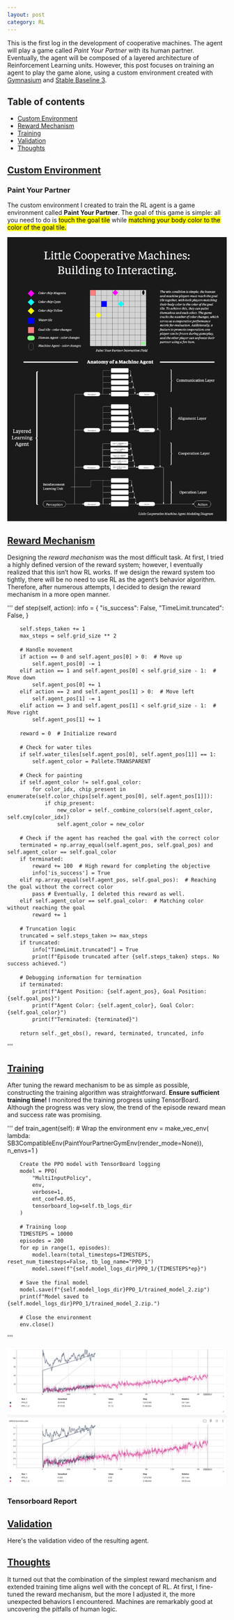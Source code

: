 ```yaml
---
layout: post
category: RL
---
```


This is the first log in the development of cooperative machines. The agent will play a game called *Paint Your Partner* with its human partner. Eventually, the agent will be composed of a layered architecture of Reinforcement Learning units. However, this post focuses on training an agent to play the game alone, using a custom environment created with [Gymnasium](https://gymnasium.farama.org/) and [Stable Baseline 3](https://stable-baselines3.readthedocs.io/en/master/index.html).

## Table of contents

- [Custom Environment](#custom-environment)
- [Reward Mechanism](#reward-mechanism)
- [Training](#training)
- [Validation](#policy)
- [Thoughts](#thoughts)

## [Custom Environment](#custom-environment)

### Paint Your Partner

The custom environment I created to train the RL agent is a game environment called **Paint Your Partner**. The goal of this game is simple: all you need to do is <mark>touch the goal tile</mark> while <mark>matching your body color to the color of the goal tile.</mark>

![pyp-game](https://raw.githubusercontent.com/nik-pitts/machinelearning601/master/_images/2025-01-19-pyp-game.jpg)

## [Reward Mechanism](#reward-mechanism)

Designing the *reward mechanism* was the most difficult task. At first, I tried a highly defined version of the reward system; however, I eventually realized that this isn’t how RL works. If we design the reward system too tightly, there will be no need to use RL as the agent’s behavior algorithm. Therefore, after numerous attempts, I decided to design the reward mechanism in a more open manner.

'''
    def step(self, action):
        info = {
            "is_success": False,
            "TimeLimit.truncated": False,
        }
		
        self.steps_taken += 1
        max_steps = self.grid_size ** 2

        # Handle movement
        if action == 0 and self.agent_pos[0] > 0:  # Move up
            self.agent_pos[0] -= 1
        elif action == 1 and self.agent_pos[0] < self.grid_size - 1:  # Move down
            self.agent_pos[0] += 1
        elif action == 2 and self.agent_pos[1] > 0:  # Move left
            self.agent_pos[1] -= 1
        elif action == 3 and self.agent_pos[1] < self.grid_size - 1:  # Move right
            self.agent_pos[1] += 1

        reward = 0  # Initialize reward

        # Check for water tiles
        if self.water_tiles[self.agent_pos[0], self.agent_pos[1]] == 1:
            self.agent_color = Pallete.TRANSPARENT

        # Check for painting
        if self.agent_color != self.goal_color:
            for color_idx, chip_present in enumerate(self.color_chips[self.agent_pos[0], self.agent_pos[1]]):
                if chip_present:
                    new_color = self._combine_colors(self.agent_color, self.cmy[color_idx])
                    self.agent_color = new_color

        # Check if the agent has reached the goal with the correct color
        terminated = np.array_equal(self.agent_pos, self.goal_pos) and self.agent_color == self.goal_color
        if terminated:
            reward += 100  # High reward for completing the objective
            info['is_success'] = True
        elif np.array_equal(self.agent_pos, self.goal_pos):  # Reaching the goal without the correct color
            pass # Eventually, I deleted this reward as well.
        elif self.agent_color == self.goal_color:  # Matching color without reaching the goal
            reward += 1

        # Truncation logic
        truncated = self.steps_taken >= max_steps
        if truncated:
            info["TimeLimit.truncated"] = True
            print(f"Episode truncated after {self.steps_taken} steps. No success achieved.")

        # Debugging information for termination
        if terminated:
            print(f"Agent Position: {self.agent_pos}, Goal Position: {self.goal_pos}")
            print(f"Agent Color: {self.agent_color}, Goal Color: {self.goal_color}")
            print(f"Terminated: {terminated}")

        return self._get_obs(), reward, terminated, truncated, info
'''

## [Training](#training)

After tuning the reward mechanism to be as simple as possible, constructing the training algorithm was straightforward. **Ensure sufficient training time!** I monitored the training progress using TensorBoard. Although the progress was very slow, the trend of the episode reward mean and success rate was promising.

'''
    def train_agent(self):
        # Wrap the environment
        env = make_vec_env(
            lambda: SB3CompatibleEnv(PaintYourPartnerGymEnv(render_mode=None)),
            n_envs=1
        )

        Create the PPO model with TensorBoard logging
        model = PPO(
            "MultiInputPolicy",
            env,
            verbose=1,
            ent_coef=0.05,
            tensorboard_log=self.tb_logs_dir
        )

        # Training loop
        TIMESTEPS = 10000
        episodes = 200
        for ep in range(1, episodes):
            model.learn(total_timesteps=TIMESTEPS, reset_num_timesteps=False, tb_log_name="PPO_1")
            model.save(f"{self.model_logs_dir}PPO_1/{TIMESTEPS*ep}")

        # Save the final model
        model.save(f"{self.model_logs_dir}PPO_1/trained_model_2.zip")
        print(f"Model saved to {self.model_logs_dir}PPO_1/trained_model_2.zip.")

        # Close the environment
        env.close()
'''

![tb-trend-monitoring](https://raw.githubusercontent.com/nik-pitts/machinelearning601/master/_images/2025-01-19-tb-trend-monitoring.png)

### Tensorboard Report

## [Validation](#validation)

Here's the validation video of the resulting agent.

## [Thoughts](#thoughts)

It turned out that the combination of the simplest reward mechanism and extended training time aligns well with the concept of RL. At first, I fine-tuned the reward mechanism, but the more I adjusted it, the more unexpected behaviors I encountered. Machines are remarkably good at uncovering the pitfalls of human logic.